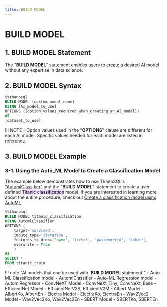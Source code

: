 ```yaml
---
title: BUILD MODEL 
---
```


# __BUILD MODEL__

## __1. BUILD MODEL Statement__

The "__BUILD MODEL__" statement enables users to create a desired AI model without any expertise in data science. 

## __2. BUILD MODEL Syntax__

```sql
%%thanosql
BUILD MODEL [custom_model_name]
USING [AI_model_to_use]
OPTIONS ([option_values_​​required_when_creating_an_AI_model])
AS
[dataset_to_use]

```

!!! NOTE
    - Option values used in the "__OPTIONS__" clause are different for each AI model. Specific values needed for each model are listed in [reference](/en/how-to_guides/reference/).

## __3. BUILD MODEL Example__

### __3-1. Using the Auto_ML Model to Create a Classification Model__
The example below demonstrates how to use ThanoSQL's ["AutomlClassifier"](/en/how-to_guides/ThanoSQL_model/AutomlClassifier/) and the "__BUILD MODEL__" statement to create a user-defined <mark style="background-color:#E9D7FD ">Titanic classification</mark> model. If you are interested in learning more about the entire procedure, check out [Create a classification model using AutoML](/en/tutorials/thanosql_ml/classification/automl_classification/).


```sql
%%thanosql
BUILD MODEL titanic_classification
USING AutomlClassifier
OPTIONS (
    target='survived',
    impute_type='iterative',
    features_to_drop=["name", 'ticket', 'passengerid', 'cabin'],
    overwrite = True
    )
AS
SELECT *
FROM titanic_train
```

!!! note "AI models that can be used with '__BUILD MODEL__ statement'"
    - Auto-ML Classification model - AutomlClassifier
    - Auto-ML Regression model - AutomlRegressor
    - ConvNeXT Model - ConvNeXt_Tiny, ConvNeXt_Base
    - EfficientNet Model - EfficientNetV2S, EfficientV2M
    - Albert Model - AlbertKo, AlbertEn
    - Electra Model - ElectraKo, ElectraEn
    - Wav2Vec2 Model - Wav2Vec2Ko, Wav2Vec2En
    - SBERT Model - SBERTKo, SBERTEn